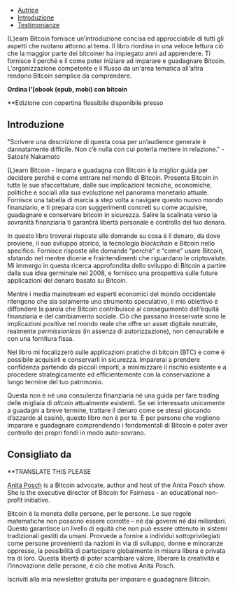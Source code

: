 -   [Autrice](https://learnbitcoin.link/#author)  
-   [Introduzione](https://learnbitcoin.link/#intro)  
-   [Testimonianze](https://learnbitcoin.link/#recommendation)  

(L)earn Bitcoin fornisce un’introduzione concisa ed approcciabile di tutti gli aspetti che ruotano attorno al tema. Il libro riordina in una veloce lettura ciò che la maggior parte dei bitcoiner ha impiegato anni ad apprendere. Ti fornisce il perché e il come poter iniziare ad imparare e guadagnare Bitcoin. L'organizzazione competente e il flusso da un'area tematica all'altra rendono Bitcoin semplice da comprendere.

**Ordina l'[ebook (epub, mobi) con bitcoin**  

**Edizione con copertina flessibile disponibile presso   

## Introduzione

"Scrivere una descrizione di questa cosa per un’audience generale è dannatamente difficile. Non c’è nulla con cui poterla mettere in relazione." - Satoshi Nakamoto  

(L)earn Bitcoin - Impara e guadagna con Bitcoin è la miglior guida per decidere perché e come entrare nel mondo di Bitcoin. Presenta Bitcoin in tutte le sue sfaccettature, dalle sue implicazioni tecniche, economiche, politiche e sociali alla sua evoluzione nel panorama monetario attuale. Fornisce una tabella di marcia a step volta a navigare questo nuovo mondo finanziario, e ti prepara con suggerimenti concreti su come acquisire, guadagnare e conservare bitcoin in sicurezza. Salire la scalinata verso la sovranità finanziaria ti garantirà libertà personale e controllo del tuo denaro.

In questo libro troverai risposte alle domande su cosa è il denaro, da dove proviene, il suo sviluppo storico, la tecnologia _blockchain_ e Bitcoin nello specifico. Fornisce risposte alle domande “perché” e “come” usare Bitcoin, sfatando nel mentre dicerie e fraintendimenti che riguardano le criptovalute. Mi immergo in questa ricerca approfondita dello sviluppo di Bitcoin a partire dalla sua idea germinale nel 2008, e fornisco una prospettiva sulle future applicazioni del denaro basato su Bitcoin.

Mentre i media mainstream ed esperti economici del mondo occidentale ritengono che sia solamente uno strumento speculativo, il mio obiettivo è diffondere la parola che Bitcoin contribuisce al conseguimento dell’equità finanziaria e del cambiamento sociale. Ciò che passano inosservate sono le implicazioni positive nel mondo reale che offre un asset digitale neutrale, realmente _permissionless_ (in assenza di autorizzazione), non censurabile e con una fornitura fissa.

Nel libro mi focalizzerò sulle applicazioni pratiche di bitcoin (BTC) e come è possibile acquisirli e conservarli in sicurezza. Imparerai a prendere confidenza partendo da piccoli importi, a minimizzare il rischio esistente e a procedere strategicamente ed efficientemente con la conservazione a lungo termine del tuo patrimonio.

Questa non è né una consulenza finanziaria né una guida per fare trading delle migliaia di _altcoin_ attualmente esistenti. Se sei interessato unicamente a guadagni a breve termine, trattare il denaro come se stessi giocando d’azzardo al casinò, questo libro non è per te. È per persone che vogliono imparare e guadagnare comprendendo i fondamentali di Bitcoin e poter aver controllo dei propri fondi in modo auto-sovrano.

## Consigliato da

**TRANSLATE THIS PLEASE

[Anita Posch](https://anitaposch.com/) is a Bitcoin advocate, author and host of the Anita Posch show. She is the executive director of Bitcoin for Fairness - an educational non-profit initiative. 

Bitcoin è la moneta delle persone, per le persone. Le sue regole matematiche non possono essere corrotte – né dai governi né dai miliardari. Questo garantisce un livello di equità che non può essere ottenuto in sistemi tradizionali gestiti da umani. Provvede a fornire a individui sottoprivilegiati come persone provenienti da nazioni in via di sviluppo, donne e minoranze oppresse, la possibilità di partecipare globalmente in misura libera e privata tra di loro. Questa libertà di poter scambiare valore, liberare la creatività e l’innovazione delle persone, è ciò che motiva Anita Posch.

Iscriviti alla mia newsletter gratuita per imparare e guadagnare Bitcoin.
